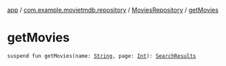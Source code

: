 [app](../../index.md) / [com.example.movietmdb.repository](../index.md) / [MoviesRepository](index.md) / [getMovies](./get-movies.md)

# getMovies

`suspend fun getMovies(name: `[`String`](https://kotlinlang.org/api/latest/jvm/stdlib/kotlin/-string/index.html)`, page: `[`Int`](https://kotlinlang.org/api/latest/jvm/stdlib/kotlin/-int/index.html)`): `[`SearchResults`](../../com.example.movietmdb.repository.retrofit/-search-results/index.md)